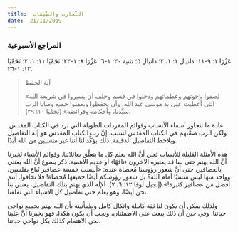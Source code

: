```yaml
---
title:  التَّجارب والضِّيقات
date:  21/11/2019
---
```


### المراجع الأسبوعية
عَزْرَا ١: ٩-١١؛ دانيال ١: ١، ٢؛ دانيال ٥؛ تثنية ٣٠: ١-٦؛ عَزْرَا ٨: ١-٢٣؛ نَحَمْيَا ١١: ١، ٢؛ نَحَمْيَا ١٢: ١-٢٦.

> <p>آية الحفظ</p>
> «لصقوا بإخوتهم وعظمائهم ودخلوا في قسم وحلف أن يسيروا في شريعة الله التي أعطيت على يد موسى عبد الله، وأن يحفظوا ويعملوا جميع وصايا الرب سيِّدنا، وأحكامه وفرائضه» (نَحَمْيَا ١٠: ٢٩).

عادة ما نتجاوز أسماء الأنساب وقوائم المفردات الطويلة التي ترد في الكتاب المقدس. ولكن الرب ضمَّنهم في الكتاب المقدس لسبب. إنَّ رب الكتاب المقدس هو إله التفاصيل ويلاحظ التفاصيل الدقيقة. ذلك يؤكِّد لنا أننا غير منسيين من الله أبدًا.

هذه الأمثلة القليلة للأنساب تُعلن أنَّ الله يعلم كل ما يتعلَّق بعائلاتنا. وقوائم الأشياء تُخبرنا أنَّ الله يهتم حتى بما قد يعتبره الآخرون ‹تافهًا› أو عديم الأهمية. ذكر يسوع أنَّ الله يعتني بالعصافير، حتى أنَّ شعور رؤوسنا مُحصاة عنده: «أليست خمسة عصافير تُباع بفلسين، وواحد منها ليس منسيًا أمام الله؟ بل شعور رؤوسكم أيضًا جميعها مُحصاة! فلا تخافوا. أنتم أفضل من عصافير كثيرة!» (إنجيل لوقا ١٢: ٦، ٧). الإله الذي يهتم بتلك التفاصيل، يعتني بنا نحن أيضًا، وهو يعلم حتى تفاصيل كل الأشياء التي تقلقنا.

ولذلك يمكن أن يكون لنا ثقة كاملة واتكال كامل وطمأنينة بأن الله يهتم بجميع نواحي حياتنا. وفي حين أن ذلك يبعث على الاطمئنان، ويجب أن يكون هكذا، فهو يخبرنا أنَّ علينا نحن الاهتمام كذلك بكل نواحي حياتنا.